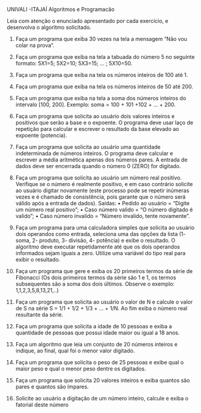 UNIVALI -ITAJAÍ
Algoritmos e Programacão

Leia com atenção o enunciado apresentado por cada exercício, e desenvolva o algoritmo
solicitado.

1. Faça um programa que exiba 30 vezes na tela a mensagem “Não vou colar na prova”.

2. Faça um programa que exiba na tela a tabuada do número 5 no seguinte formato: 5X1=5;
5X2=10; 5X3=15; ... ; 5X10=50.

3. Faça um programa que exiba na tela os números inteiros de 100 até 1.

4. Faça um programa que exiba na tela os números inteiros de 50 até 200.

5. Faça um programa que exiba na tela a soma dos números inteiros do intervalo [100, 200].
Exemplo: soma = 100 + 101 +102 + ... + 200.

6. Faça um programa que solicita ao usuário dois valores inteiros e positivos que serão a base e o expoente. O programa deve usar laço de repetição para calcular e escrever o resultado da base elevado ao expoente (potencia).

7. Faça um programa que solicita ao usuário uma quantidade indeterminada de números inteiros. O programa deve calcular e escrever a média aritmética apenas dos números pares. A entrada de dados deve ser encerrada quando o número 0 (ZERO) for digitado.

8. Faça um programa que solicita ao usuário um número real positivo. Verifique se o número é realmente positivo, e em caso contrário solicite ao usuário digitar novamente (este processo pode se repetir inúmeras vezes e é chamado de consistência, pois garante que o número será válido após a entrada de dados). Saídas:
• Pedido ao usuário = “Digite um número real positivo”;
• Caso número valido = “O número digitado é valido”;
• Caso número invalido = “Número invalido, tente novamente”.

9. Faça um programa para uma calculadora simples que solicita ao usuário dois operandos como entrada, seleciona uma das opções da lista (1- soma, 2- produto, 3- divisão, 4- potência) e exibe o resultado. O algoritmo deve executar repetidamente até que os dois operandos informados sejam iguais a zero. Utilize uma variável do tipo real para exibir o resultado.

10. Faça um programa que gere e exiba os 20 primeiros termos da série de Fibonacci (Os dois
primeiros termos da série são 1 e 1, os termos subsequentes são a soma dos dois últimos.
Observe o exemplo: 1,1,2,3,5,8,13,21,..)

11. Faça um programa que solicita ao usuário o valor de N e calcule o valor de S na série S = 1/1 + 1/2 + 1/3 + ... + 1/N. Ao fim exiba o número real resultante da série.

12. Faça um programa que solicita a idade de 10 pessoas e exiba a quantidade de pessoas que
possui idade maior ou igual a 18 anos.

13. Faça um algoritmo que leia um conjunto de 20 números inteiros e indique, ao final, qual foi o menor valor digitado.

14. Faça um programa que solicita o peso de 25 pessoas e exibe qual o maior peso e qual o menor peso dentre os digitados.

15. Faça um programa que solicita 20 valores inteiros e exiba quantos são pares e quantos são ímpares.

16. Solicite ao usuário a digitação de um número inteiro, calcule e exiba o fatorial deste número
